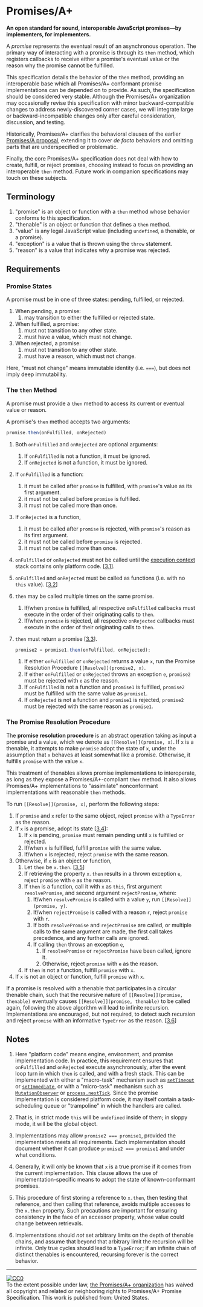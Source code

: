 # Promises/A+

**An open standard for sound, interoperable JavaScript promises&mdash;by implementers, for implementers.**

A *promise* represents the eventual result of an asynchronous operation. The primary way of interacting with a promise is through its `then` method, which registers callbacks to receive either a promise's eventual value or the reason why the promise cannot be fulfilled.

This specification details the behavior of the `then` method, providing an interoperable base which all Promises/A+ conformant promise implementations can be depended on to provide. As such, the specification should be considered very stable. Although the Promises/A+ organization may occasionally revise this specification with minor backward-compatible changes to address newly-discovered corner cases, we will integrate large or backward-incompatible changes only after careful consideration, discussion, and testing.

Historically, Promises/A+ clarifies the behavioral clauses of the earlier [Promises/A proposal](http://wiki.commonjs.org/wiki/Promises/A), extending it to cover *de facto* behaviors and omitting parts that are underspecified or problematic.

Finally, the core Promises/A+ specification does not deal with how to create, fulfill, or reject promises, choosing instead to focus on providing an interoperable `then` method. Future work in companion specifications may touch on these subjects.

## Terminology

1. "promise" is an object or function with a `then` method whose behavior conforms to this specification.
1. "thenable" is an object or function that defines a `then` method.
1. "value" is any legal JavaScript value (including `undefined`, a thenable, or a promise).
1. "exception" is a value that is thrown using the `throw` statement.
1. "reason" is a value that indicates why a promise was rejected.

## Requirements

### Promise States

A promise must be in one of three states: pending, fulfilled, or rejected.

1. When pending, a promise:
    1. may transition to either the fulfilled or rejected state.
1. When fulfilled, a promise:
    1. must not transition to any other state.
    1. must have a value, which must not change.
1. When rejected, a promise:
    1. must not transition to any other state.
    1. must have a reason, which must not change.

Here, "must not change" means immutable identity (i.e. `===`), but does not imply deep immutability.

### The `then` Method

A promise must provide a `then` method to access its current or eventual value or reason.

A promise's `then` method accepts two arguments:

```js
promise.then(onFulfilled, onRejected)
```

1. Both `onFulfilled` and `onRejected` are optional arguments:
    1. If `onFulfilled` is not a function, it must be ignored.
    1. If `onRejected` is not a function, it must be ignored.
1. If `onFulfilled` is a function:
    1. it must be called after `promise` is fulfilled, with `promise`'s value as its first argument.
    1. it must not be called before `promise` is fulfilled.
    1. it must not be called more than once.
1. If `onRejected` is a function,
    1. it must be called after `promise` is rejected, with `promise`'s reason as its first argument.
    1. it must not be called before `promise` is rejected.
    1. it must not be called more than once.
1. `onFulfilled` or `onRejected` must not be called until the [execution context](https://es5.github.io/#x10.3) stack contains only platform code. [[3.1](#notes)].
1. `onFulfilled` and `onRejected` must be called as functions (i.e. with no `this` value). [[3.2](#notes)]
1. `then` may be called multiple times on the same promise.
    1. If/when `promise` is fulfilled, all respective `onFulfilled` callbacks must execute in the order of their originating calls to `then`.
    1. If/when `promise` is rejected, all respective `onRejected` callbacks must execute in the order of their originating calls to `then`.
1. `then` must return a promise [[3.3](#notes)].

    ```js
    promise2 = promise1.then(onFulfilled, onRejected);
    ```

    1. If either `onFulfilled` or `onRejected` returns a value `x`, run the Promise Resolution Procedure `[[Resolve]](promise2, x)`.
    1. If either `onFulfilled` or `onRejected` throws an exception `e`, `promise2` must be rejected with `e` as the reason.
    1. If `onFulfilled` is not a function and `promise1` is fulfilled, `promise2` must be fulfilled with the same value as `promise1`.
    1. If `onRejected` is not a function and `promise1` is rejected, `promise2` must be rejected with the same reason as `promise1`.

### The Promise Resolution Procedure

The **promise resolution procedure** is an abstract operation taking as input a promise and a value, which we denote as `[[Resolve]](promise, x)`. If `x` is a thenable, it attempts to make `promise` adopt the state of `x`, under the assumption that `x` behaves at least somewhat like a promise. Otherwise, it fulfills `promise` with the value `x`.

This treatment of thenables allows promise implementations to interoperate, as long as they expose a Promises/A+-compliant `then` method. It also allows Promises/A+ implementations to "assimilate" nonconformant implementations with reasonable `then` methods.

To run `[[Resolve]](promise, x)`, perform the following steps:

1. If `promise` and `x` refer to the same object, reject `promise` with a `TypeError` as the reason.
1. If `x` is a promise, adopt its state [[3.4](#notes)]:
   1. If `x` is pending, `promise` must remain pending until `x` is fulfilled or rejected.
   1. If/when `x` is fulfilled, fulfill `promise` with the same value.
   1. If/when `x` is rejected, reject `promise` with the same reason.
1. Otherwise, if `x` is an object or function,
   1. Let `then` be `x.then`. [[3.5](#notes)]
   1. If retrieving the property `x.then` results in a thrown exception `e`, reject `promise` with `e` as the reason.
   1. If `then` is a function, call it with `x` as `this`, first argument `resolvePromise`, and second argument `rejectPromise`, where:
      1. If/when `resolvePromise` is called with a value `y`, run `[[Resolve]](promise, y)`.
      1. If/when `rejectPromise` is called with a reason `r`, reject `promise` with `r`.
      1. If both `resolvePromise` and `rejectPromise` are called, or multiple calls to the same argument are made, the first call takes precedence, and any further calls are ignored.
      1. If calling `then` throws an exception `e`,
         1. If `resolvePromise` or `rejectPromise` have been called, ignore it.
         1. Otherwise, reject `promise` with `e` as the reason.
   1. If `then` is not a function, fulfill `promise` with `x`.
1. If `x` is not an object or function, fulfill `promise` with `x`.

If a promise is resolved with a thenable that participates in a circular thenable chain, such that the recursive nature of `[[Resolve]](promise, thenable)` eventually causes `[[Resolve]](promise, thenable)` to be called again, following the above algorithm will lead to infinite recursion. Implementations are encouraged, but not required, to detect such recursion and reject `promise` with an informative `TypeError` as the reason. [[3.6](#notes)]

## Notes

1. Here "platform code" means engine, environment, and promise implementation code. In practice, this requirement ensures that `onFulfilled` and `onRejected` execute asynchronously, after the event loop turn in which `then` is called, and with a fresh stack. This can be implemented with either a "macro-task" mechanism such as [`setTimeout`](https://html.spec.whatwg.org/multipage/webappapis.html#timers) or [`setImmediate`](https://dvcs.w3.org/hg/webperf/raw-file/tip/specs/setImmediate/Overview.html#processingmodel), or with a "micro-task" mechanism such as [`MutationObserver`](https://dom.spec.whatwg.org/#interface-mutationobserver) or [`process.nextTick`](http://nodejs.org/api/process.html#process_process_nexttick_callback). Since the promise implementation is considered platform code, it may itself contain a task-scheduling queue or "trampoline" in which the handlers are called.

1. That is, in strict mode `this` will be `undefined` inside of them; in sloppy mode, it will be the global object.

1. Implementations may allow `promise2 === promise1`, provided the implementation meets all requirements. Each implementation should document whether it can produce `promise2 === promise1` and under what conditions.

1. Generally, it will only be known that `x` is a true promise if it comes from the current implementation. This clause allows the use of implementation-specific means to adopt the state of known-conformant promises.

1. This procedure of first storing a reference to `x.then`, then testing that reference, and then calling that reference, avoids multiple accesses to the `x.then` property. Such precautions are important for ensuring consistency in the face of an accessor property, whose value could change between retrievals.

1. Implementations should *not* set arbitrary limits on the depth of thenable chains, and assume that beyond that arbitrary limit the recursion will be infinite. Only true cycles should lead to a `TypeError`; if an infinite chain of distinct thenables is encountered, recursing forever is the correct behavior.

---

<p xmlns:dct="http://purl.org/dc/terms/" xmlns:vcard="http://www.w3.org/2001/vcard-rdf/3.0#">
  <a rel="license"
     href="https://creativecommons.org/publicdomain/zero/1.0/">
    <img src="https://i.creativecommons.org/p/zero/1.0/88x31.png" style="border-style: none;" alt="CC0" />
  </a>
  <br />
  To the extent possible under law,
  <a rel="dct:publisher"
     href="https://github.com/promises-aplus">
    <span property="dct:title">the Promises/A+ organization</span></a>
  has waived all copyright and related or neighboring rights to
  <span property="dct:title">Promises/A+ Promise Specification</span>.
This work is published from:
<span property="vcard:Country" datatype="dct:ISO3166"
      content="US" about="https://github.com/promises-aplus">
  United States</span>.
</p>
